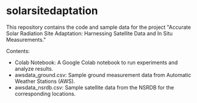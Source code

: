 # solarsitedaptation
This repository contains the code and sample data for the project "Accurate Solar Radiation Site Adaptation: Harnessing Satellite Data and In Situ Measurements."

Contents:
- Colab Notebook: A Google Colab notebook to run experiments and analyze results.
- awsdata_ground.csv: Sample ground measurement data from Automatic Weather Stations (AWS).
- awsdata_nsrdb.csv: Sample satellite data from the NSRDB for the corresponding locations.
